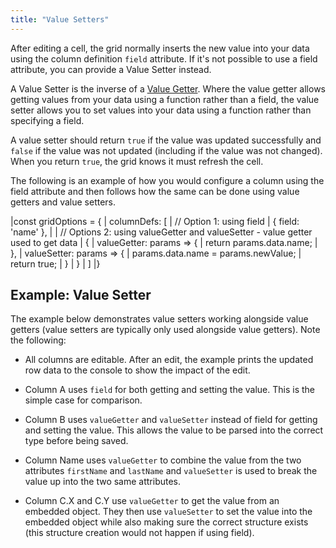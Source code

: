 ```yaml
---
title: "Value Setters"
---
```


After editing a cell, the grid normally inserts the new value into your data using the column definition `field` attribute. If it's not possible to use a field attribute, you can provide a Value Setter instead.

A Value Setter is the inverse of a [Value Getter](/value-getters/). Where the value getter allows getting values from your data using a function rather than a field, the value setter allows you to set values into your data using a function rather than specifying a field.

<api-documentation source='column-properties/properties.json' section="editing" names='["valueSetter"]' config='{"overrideBottomMargin":"1rem"}'></api-documentation>


A value setter should return `true` if the value was updated successfully and `false` if the value was not updated (including if the value was not changed). When you return `true`, the grid knows it must refresh the cell.

The following is an example of how you would configure a column using the field attribute and then follows how the same can be done using value getters and value setters.

<snippet>
|const gridOptions = {
|    columnDefs: [
|        // Option 1: using field
|        { field: 'name' },
|
|        // Options 2: using valueGetter and valueSetter - value getter used to get data
|        {
|            valueGetter: params => {
|                return params.data.name;
|            },
|            valueSetter: params => {
|                params.data.name = params.newValue;
|                return true;
|            }
|        }
|    ]
|}
</snippet>

## Example: Value Setter

The example below demonstrates value setters working alongside value getters
(value setters are typically only used alongside value getters). Note
the following:

- All columns are editable. After an edit, the example prints the updated row data to the console to show the impact of the edit.

- Column A uses `field` for both getting and setting the value. This is the simple case for comparison.

- Column B uses `valueGetter` and `valueSetter` instead of field for getting and setting the value. This allows the value to be parsed into the correct type before being saved.

- Column Name uses `valueGetter` to combine the value from the two attributes `firstName` and `lastName` and `valueSetter` is used to break the value up into the two same attributes.

- Column C.X and C.Y use `valueGetter` to get the value from an embedded object. They then use `valueSetter` to set the value into the embedded object while also making sure the correct structure exists (this structure creation would not happen if using field).

<grid-example title='Value Setters' name='example-setters' type='generated'></grid-example>

